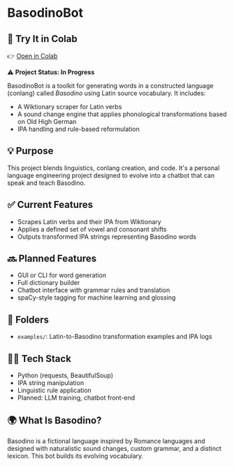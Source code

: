 # BasodinoBot

## 🚀 Try It in Colab
👉 [Open in Colab](https://colab.research.google.com/github/gramesg89/basodino-language-generator/blob/main/notebooks/basodino_bsoup.ipynb)

⚠️ **Project Status: In Progress**

BasodinoBot is a toolkit for generating words in a constructed language (conlang) called *Basodino* using Latin source vocabulary. It includes:

- A Wiktionary scraper for Latin verbs
- A sound change engine that applies phonological transformations based on Old High German 
- IPA handling and rule-based reformulation

## 💡 Purpose

This project blends linguistics, conlang creation, and code. It's a personal language engineering project designed to evolve into a chatbot that can speak and teach Basodino.

## ✅ Current Features

- Scrapes Latin verbs and their IPA from Wiktionary
- Applies a defined set of vowel and consonant shifts
- Outputs transformed IPA strings representing Basodino words

## 🔜 Planned Features

- GUI or CLI for word generation
- Full dictionary builder
- Chatbot interface with grammar rules and translation
- spaCy-style tagging for machine learning and glossing

## 📂 Folders

- `examples/`: Latin-to-Basodino transformation examples and IPA logs

## 👨‍💻 Tech Stack

- Python (requests, BeautifulSoup)
- IPA string manipulation
- Linguistic rule application
- Planned: LLM training, chatbot front-end

## 🌍 What Is Basodino?

Basodino is a fictional language inspired by Romance languages and designed with naturalistic sound changes, custom grammar, and a distinct lexicon. This bot builds its evolving vocabulary.

